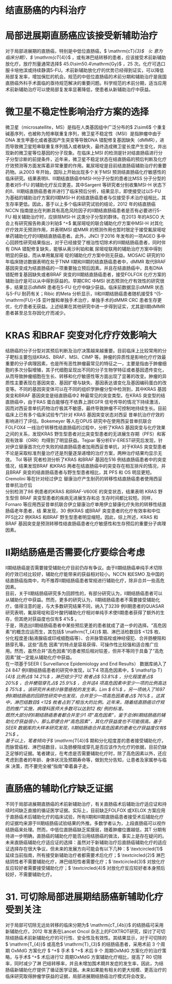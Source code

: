 # 结直肠癌的内科治疗  
#  局部进展期直肠癌应该接受新辅助治疗  
对于局部进展期的直肠癌，特别是中低位直肠癌，$ \mathrm{cT}_{3}$    （c 意为临床分期）、$ \mathrm{cT_{4}}$    ，或有淋巴结转移的患者，应该接受术前新辅助放化疗。放疗剂量通常选择$ 45.0\sim50.4\mathrm{Gy}$    ，25 次。化疗可选口服卡培他滨或持续静滴5-FU。术前新辅助放化疗的优势已经得到证实，可以降低局部复发率，增加保肛的机会。规范的中低位直肠癌的术前分期和辅助治疗是我国直肠癌外科手术面临的亟待规范解决的重要问题。科学规范的术前分期，适当应用术前新辅助治疗可以使局部复发率显著降低，使患者从新辅助治疗中获益。  
#  微卫星不稳定性影响治疗方案的选择  
微卫星（microsatellite，MS）是指在人类基因组中广泛分布的$ 2\sim6$  个重复碱基序列，也被称为短串联重复序列，微卫星不稳定性（MSI）是指肿瘤中由于DNA 发生甲基化或者基因产生突变等导致DNA 错配修复基因缺失（dMMR），进而导致微卫星短串联重复序列插入或者缺失，最终造成微卫星长度产生变化，并出现新的微卫星等位基因的分子现象。在临床上MSI 的检测是针对结直肠癌进行分子分型诊断的前提条件，近年来，微卫星不稳定状态在结直肠癌的预后判断及化疗疗效预测等方面发挥着非常重要的作用。氟尿嘧啶是目前结直肠癌辅助治疗的重要药物。从2003 年开始，国际上开始出现多个关于MSI 预测结直肠癌化疗敏感性的临床研究。结果表明Ⅱ、Ⅲ期结直肠癌中MSI-H分子分型的患者比MSS 分子分型的患者对5-FU 的辅助化疗反应更差。其中Sargent 等研究者分别收集MSI-H 状态下的Ⅱ、Ⅲ期结直肠癌患者并进行了临床预后分析，结果显示，即使接受过以5-FU 为基础的辅助治疗方案的Ⅱ期MSI-H 的结直肠癌患者与仅接受手术治疗组相比，其生存率更低。因此，基于以上多个临床研究试验的结论，2012 年的结直肠癌NCCN 指南提出在判断具有高危风险因子的Ⅱ期结直肠癌患者是否有必要进行5-FU 相关辅助治疗时，应排除MSI-H 这类分子分型的群体。在2013 年的ASCO 大会上有研究报告称奥沙利铂$ ^+$  氟尿嘧啶的联合辅助化疗方案中MSI-H 对其化疗疗效并无预测作用，并表明MSI 或MMR 的预测作用也暂时限定于接受氟尿嘧啶单药辅助化疗的Ⅱ期结直肠癌患者。此外，JNCI 于2016 年发布的一项AGEO 多中  
心回顾性研究结果指出，对于已经接受了根治性切除术的Ⅲ期结肠癌患者，同时伴有 DNA  错配修复缺失，能够从奥沙利铂和氟 尿嘧啶联用的辅助治疗方案中得到明显的获益，而从单用氟尿嘧 啶的辅助化疗方案中则无获益。MOSAIC 研究的10 年临床随访数据表明在处于TNM Ⅱ期和Ⅲ期的结直肠癌患者中，dMMR 取代BRAF 基因突变成为结直肠癌的一项重要独立预后因素。并且在结直肠癌中，具有DNA 错配修复基因缺失或者BRAF 突变的Ⅲ期结直肠癌患者，接受FOLFOX 化疗方案的辅助治疗是可以从中得到获益的。早期CRC 中MSI 状态预测化疗有效性的研究很多，结果显示dMMR 患者在5-FU 化疗中缺少获益。临床前数据显示dMMR 状态与5-FU 耐药有关；Ribic 的Meta 分析显示，Ⅱ和Ⅲ期结肠癌患者随机接受$ ^{5-\mathrm{FU}+}$    亚叶酸和单独手术治疗，单独手术的dMMR CRC 患者生存更优，化疗患者无获益。上述结果在其他研究中进一步得到证实，尤其是Ⅱ期dMMR 患者甚至总生存因化疗而减少。  
# KRAS 和BRAF 突变对化疗疗效影响大  
结肠癌的分子分型对其预后判断及治疗决策越来越重要。目前临床上比较常用的分子靶标主要包括KRAS、BRAF、MSI、CIMP 等。肿瘤的异质性是影响化疗疗效最重要的分子病理因素，也是所有恶性肿瘤最常见的特征之一，主要是指由于肿瘤细胞的多次分裂增殖，其子代细胞呈现出不同的分子生物学特征或者基因遗传变化，从而导致肿瘤细胞在生长、转移和化疗敏感性等方面出现了显著的改变。肿瘤的异质性主要表现在基因突变、基因扩增与缺失、基因表达谱变化及基因编码蛋白的改变等。不同的基因突变体可以在不同的组织学肿瘤分型中检测到，其中KRAS 基因突变和BRAF 基因突变是结直肠癌中2 种最常见的突变类型。在KRAS 突变型的结直肠癌中，由于RAS 蛋白能够在不依靠上游EGFR 信号传导的情况下持续激活，因而对西妥昔单抗药物治疗极其不敏感，最终导致肿瘤不可控制地持续生长。目前临床上已有多个临床试验专门针对 KRAS  基因突变状态对西妥 昔单抗治疗疗效的影响进行了评估。Bokemeyer 等人在OPUS 研究中在使用西妥昔单抗联合FOLFOX4 一线治疗转移性结直肠癌的过程中，分析了KRAS 基因突变与化疗效果之间的关系，发现KRAS 野生型患者对比突变型患者的无进展生存期（PFS）和客观有效率（ORR）均得到了明显获益。Tejpar 等分析EV-EREST研究后发现，针对伊立替康首次化疗失败的结直肠癌患者加用西妥昔单抗，对于KRAS 突变型患者不论是采取标准剂量治疗还是剂量逐渐递增的治疗方案，两种治疗结果均显示无效。 Tol  等研 究者检测分析了KRAS 和BRAF 基因在516 例结直肠癌患者中的突变情况，结果发现BRAF 和KRAS 两者在结直肠癌中的突变存在相互排斥的情况，并且BRAF 突变的结直肠癌患者与野生型患者相比，其 PFS  和 OS  明显更短。 Cremolini  等在针对经过伊立 替康治疗产生耐药的转移性结直肠癌患者使用西妥昔单抗治疗后  
分别检测了86 例患者的KRAS 和BRAF-V600E 的突变状态，结果表明 KRAS  野生型但 BRAF  突变型患者的疾病无进展生存和总 生存时间都比较短。同样，Fornaro 等应用西妥昔单抗联合伊立替康治疗单用伊立替康化疗失败的转移性结直肠癌老年患者，结 果发现，30 例KRAS 或BRAF 突变患者的化疗有效率和中位PFS比22 例KRAS 和BRAF 野生型患者明显缩短。因此，综上所述，KRAS 和BRAF 基因突变是预测转移性结直肠癌患者化疗敏感性和生存预后的重要分子病理因素。  
#  Ⅱ期结肠癌是否需要化疗要综合考虑  
Ⅱ期结肠癌是否需要接受辅助化疗目前仍存有争议。由于Ⅱ期结肠癌单纯手术切除的疗效已经比较好，辅助化疗能带来的获益相对较小。NCCN 和ESMO 及中国的结直肠癌指南中，均不推荐Ⅱ期结肠癌患者常规进行辅助化疗，除非合并一些高危因素。  
目前，关于Ⅱ期结肠癌研究多为回顾性的，有部分研究认为，Ⅱ期结肠癌患者可以从辅助化疗中获益。然而，更多的研究认为，Ⅱ期结肠癌患者不需要接受辅助化疗。值得注意的是，与大多数研究结果不同，纳入了3239 例Ⅱ期患者的QUASAR 研究表明，氟尿嘧啶和亚叶酸钙辅助化疗相对单纯手术使Ⅱ期患者获得了额外的生存，但其绝对获益度也仅有$ 4\%$ 。  
于是，筛选出Ⅱ期结肠癌患者中某些预后更差的患者就成了退一步的选择。“高危因素”的概念应运而生，其包括$ \mathrm{T_{4}}$     期、淋巴活检数目$ <12$  枚、分化程度差(黏液腺癌或印戒细胞癌等）、合并脉管癌栓或神经侵犯、合并肠梗阻和肠穿孔等。这些“高危 因素”的特点是容易获得、可操作性比较强和适合推广应用。然而，虽然合并“高危因素”的患者预后相对较差，但并不等同于具备了“高危因素”就一定能从辅助化疗中获益。  
在一项基于SEER ( Surveillance Epidemiology and End Results） 数据库纳入了24 847 例Ⅱ期结肠癌患者的研究中发现，以下4 项高危因素中，$ \mathsf{p T}_{4}$     比例占$ 14.2\%$ ，淋巴结少于12 枚者占$ 53.8\%$ ，分化程度差占$ 20\%$ ，合并梗阻穿孔占$ 25.9\%$ ，合并这4 项高危因素中至少一项的比例高达$ 75\%$ 。该研究并未统计脉管癌栓的发生率。Lim $ 6\%$ 。另一项纳入了1697 例Ⅱ期结肠癌的回顾性研究中也发现，合并至少一项高危因素者占$ 76\%$ 。这其中，淋巴结数目$ <12$  枚者占到了相当大的比例。近年来，随着结直肠癌诊疗规范的推广实施，病理科医师大多数可以达到12 枚/ 例的标准。  
既然大部分的Ⅱ期结肠癌患者都合并至少1 项“高危因素”，鉴于总体Ⅱ期结肠癌的辅助化疗获益很小，那么即便合并“高危因素”，其化疗获益度也不可能很高。基于SEER 数据库的大样本研究发现，Ⅱ期结肠癌合并高危因素的患者化疗获益度仅有$ 2\%$ 。  
基于以上，笔者倾向于$ \mathrm{T_{4}}$     期和分化程度差的患者接受辅助化疗。而脉管癌栓、淋巴结数目，以及肠梗阻或穿孔是否应该作为化疗的依据，目前仍缺乏足够的证据。笔者建议，在考虑是否需要辅助化疗时，除了高危因素以外，还应考虑到患者的年龄、身体状况及预期寿命等，做到充分告知，让患者及家属参与临床 决策，而不要完全被“指南”牵着鼻子走。  
#  直肠癌的辅助化疗缺乏证据  
不同于局部进展期直肠癌的术前新辅助治疗，有关直肠癌术后辅助治疗适应证和持续时间缺乏直接的循证医学证据。实际上，目前缺乏FOLFOX 或XELOX 方案应用于直肠癌术后辅助化疗的临床试验，所有Ⅱ期和Ⅲ期直肠癌患者接受术后辅助化疗的证据均来源于Ⅲ期结肠癌试验结果的外推。多数学者认为，上段直肠癌可以视作结肠癌来处理。然而，中低位直肠癌缺乏浆膜层，随着肿瘤位置越低，其T 分期有待进一步明确，直肠癌的辅助化疗能否沿用结肠癌的做法，事实上是存在疑问的。  
未来直肠癌辅助化疗适应证的选择：虽然对于新辅助治疗后直肠癌辅助化疗的适应证选择存在很大争议，但未来的发展方向可能会有以下几种：$ \textcircled{1}$    延续当前指南，所有接受新辅助治疗者都需要术后化疗；$ \textcircled{2}$    淋巴结阴性者不需要辅助化疗，淋巴结阳性者需要化疗；$ \textcircled{3}$    对放化疗反应较好者需要接受辅助化疗；$ \textcircled{4}$    对放化疗反应较好者本身预后较好，不需要辅助化疗。  
# 31. 可切除局部进展期结肠癌新辅助化疗受到关注  
对于局部可切除无远处转移的临床分期为$ \mathrm{cT_{4b}}$     的结肠癌可采用新辅助化疗。2012 年发表在Lancet Oncol 杂志上的FOXTROT研究，探讨了可切除结肠癌术前新辅助化疗的可行性、安全性及有效性。其结果显示，对于可切除的$ \mathrm{T_{4}}$     或高危$ \mathrm{T}_{3}$     的结肠癌患者，采用术前 3  个周期 OxMdG  方案化疗 $ ^+$   手术 $ ^+$   术后 9  个 周期OxMdG 方案化疗的治疗策略，与手术$ ^+$  术后进行12 周期OxMdG  方案辅助化疗相比，提高了 R0  切除率，同时减少了淋 巴结转移率，并且未增加围术期并发症的发生率，因此，为结肠癌新辅助化疗提供了循证医学证据。未来如果能有相关的更大规模、更高治疗的临床研究取得肿瘤学获益的证据，局部进展期结肠癌治疗模式将会改变。  